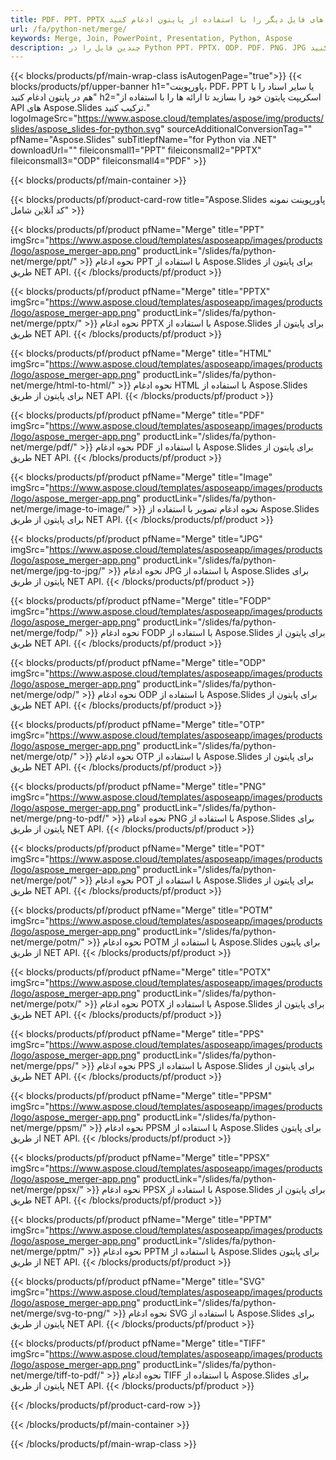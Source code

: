 ```yaml
---
title: PDF، PPT، PPTX و بسیاری از فرمت های فایل دیگر را با استفاده از پایتون ادغام کنید
url: /fa/python-net/merge/
keywords: Merge, Join, PowerPoint, Presentation, Python, Aspose
description: چندین فایل را در Python PPT، PPTX، ODP، PDF، PNG، JPG و بسیاری دیگر ادغام کنید.
---
```


{{< blocks/products/pf/main-wrap-class isAutogenPage="true">}}
{{< blocks/products/pf/upper-banner h1="پاورپوینت، PDF، PPT یا سایر اسناد را با هم در پایتون ادغام کنید" h2="اسکریپت پایتون خود را بسازید تا ارائه ها را با استفاده از API های Aspose.Slides ترکیب کنید." logoImageSrc="https://www.aspose.cloud/templates/aspose/img/products/slides/aspose_slides-for-python.svg" sourceAdditionalConversionTag="" pfName="Aspose.Slides" subTitlepfName="for Python via .NET" downloadUrl="" fileiconsmall1="PPT" fileiconsmall2="PPTX" fileiconsmall3="ODP" fileiconsmall4="PDF" >}}

{{< blocks/products/pf/main-container >}}

{{< blocks/products/pf/product-card-row title="Aspose.Slides پاورپوینت نمونه کد آنلاین شامل" >}}

{{< blocks/products/pf/product pfName="Merge" title="PPT" imgSrc="https://www.aspose.cloud/templates/asposeapp/images/products/logo/aspose_merger-app.png" productLink="/slides/fa/python-net/merge/ppt/" >}}
نحوه ادغام PPT با استفاده از Aspose.Slides برای پایتون از طریق NET API.
{{< /blocks/products/pf/product >}}

{{< blocks/products/pf/product pfName="Merge" title="PPTX" imgSrc="https://www.aspose.cloud/templates/asposeapp/images/products/logo/aspose_merger-app.png" productLink="/slides/fa/python-net/merge/pptx/" >}}
نحوه ادغام PPTX با استفاده از Aspose.Slides برای پایتون از طریق NET API.
{{< /blocks/products/pf/product >}}

{{< blocks/products/pf/product pfName="Merge" title="HTML" imgSrc="https://www.aspose.cloud/templates/asposeapp/images/products/logo/aspose_merger-app.png" productLink="/slides/fa/python-net/merge/html-to-html/" >}}
نحوه ادغام HTML با استفاده از Aspose.Slides برای پایتون از طریق NET API.
{{< /blocks/products/pf/product >}}

{{< blocks/products/pf/product pfName="Merge" title="PDF" imgSrc="https://www.aspose.cloud/templates/asposeapp/images/products/logo/aspose_merger-app.png" productLink="/slides/fa/python-net/merge/pdf/" >}}
نحوه ادغام PDF با استفاده از Aspose.Slides برای پایتون از طریق NET API.
{{< /blocks/products/pf/product >}}

{{< blocks/products/pf/product pfName="Merge" title="Image" imgSrc="https://www.aspose.cloud/templates/asposeapp/images/products/logo/aspose_merger-app.png" productLink="/slides/fa/python-net/merge/image-to-image/" >}}
نحوه ادغام تصویر با استفاده از Aspose.Slides برای پایتون از طریق NET API.
{{< /blocks/products/pf/product >}}

{{< blocks/products/pf/product pfName="Merge" title="JPG" imgSrc="https://www.aspose.cloud/templates/asposeapp/images/products/logo/aspose_merger-app.png" productLink="/slides/fa/python-net/merge/jpg-to-jpg/" >}}
نحوه ادغام JPG با استفاده از Aspose.Slides برای پایتون از طریق NET API.
{{< /blocks/products/pf/product >}}

{{< blocks/products/pf/product pfName="Merge" title="FODP" imgSrc="https://www.aspose.cloud/templates/asposeapp/images/products/logo/aspose_merger-app.png" productLink="/slides/fa/python-net/merge/fodp/" >}}
نحوه ادغام FODP با استفاده از Aspose.Slides برای پایتون از طریق NET API.
{{< /blocks/products/pf/product >}}

{{< blocks/products/pf/product pfName="Merge" title="ODP" imgSrc="https://www.aspose.cloud/templates/asposeapp/images/products/logo/aspose_merger-app.png" productLink="/slides/fa/python-net/merge/odp/" >}}
نحوه ادغام ODP با استفاده از Aspose.Slides برای پایتون از طریق NET API.
{{< /blocks/products/pf/product >}}

{{< blocks/products/pf/product pfName="Merge" title="OTP" imgSrc="https://www.aspose.cloud/templates/asposeapp/images/products/logo/aspose_merger-app.png" productLink="/slides/fa/python-net/merge/otp/" >}}
نحوه ادغام OTP با استفاده از Aspose.Slides برای پایتون از طریق NET API.
{{< /blocks/products/pf/product >}}

{{< blocks/products/pf/product pfName="Merge" title="PNG" imgSrc="https://www.aspose.cloud/templates/asposeapp/images/products/logo/aspose_merger-app.png" productLink="/slides/fa/python-net/merge/png-to-pdf/" >}}
نحوه ادغام PNG با استفاده از Aspose.Slides برای پایتون از طریق NET API.
{{< /blocks/products/pf/product >}}

{{< blocks/products/pf/product pfName="Merge" title="POT" imgSrc="https://www.aspose.cloud/templates/asposeapp/images/products/logo/aspose_merger-app.png" productLink="/slides/fa/python-net/merge/pot/" >}}
نحوه ادغام POT با استفاده از Aspose.Slides برای پایتون از طریق NET API.
{{< /blocks/products/pf/product >}}

{{< blocks/products/pf/product pfName="Merge" title="POTM" imgSrc="https://www.aspose.cloud/templates/asposeapp/images/products/logo/aspose_merger-app.png" productLink="/slides/fa/python-net/merge/potm/" >}}
نحوه ادغام POTM با استفاده از Aspose.Slides برای پایتون از طریق NET API.
{{< /blocks/products/pf/product >}}

{{< blocks/products/pf/product pfName="Merge" title="POTX" imgSrc="https://www.aspose.cloud/templates/asposeapp/images/products/logo/aspose_merger-app.png" productLink="/slides/fa/python-net/merge/potx/" >}}
نحوه ادغام POTX با استفاده از Aspose.Slides برای پایتون از طریق NET API.
{{< /blocks/products/pf/product >}}

{{< blocks/products/pf/product pfName="Merge" title="PPS" imgSrc="https://www.aspose.cloud/templates/asposeapp/images/products/logo/aspose_merger-app.png" productLink="/slides/fa/python-net/merge/pps/" >}}
نحوه ادغام PPS با استفاده از Aspose.Slides برای پایتون از طریق NET API.
{{< /blocks/products/pf/product >}}

{{< blocks/products/pf/product pfName="Merge" title="PPSM" imgSrc="https://www.aspose.cloud/templates/asposeapp/images/products/logo/aspose_merger-app.png" productLink="/slides/fa/python-net/merge/ppsm/" >}}
نحوه ادغام PPSM با استفاده از Aspose.Slides برای پایتون از طریق NET API.
{{< /blocks/products/pf/product >}}

{{< blocks/products/pf/product pfName="Merge" title="PPSX" imgSrc="https://www.aspose.cloud/templates/asposeapp/images/products/logo/aspose_merger-app.png" productLink="/slides/fa/python-net/merge/ppsx/" >}}
نحوه ادغام PPSX با استفاده از Aspose.Slides برای پایتون از طریق NET API.
{{< /blocks/products/pf/product >}}

{{< blocks/products/pf/product pfName="Merge" title="PPTM" imgSrc="https://www.aspose.cloud/templates/asposeapp/images/products/logo/aspose_merger-app.png" productLink="/slides/fa/python-net/merge/pptm/" >}}
نحوه ادغام PPTM با استفاده از Aspose.Slides برای پایتون از طریق NET API.
{{< /blocks/products/pf/product >}}

{{< blocks/products/pf/product pfName="Merge" title="SVG" imgSrc="https://www.aspose.cloud/templates/asposeapp/images/products/logo/aspose_merger-app.png" productLink="/slides/fa/python-net/merge/svg-to-png/" >}}
نحوه ادغام SVG با استفاده از Aspose.Slides برای پایتون از طریق NET API.
{{< /blocks/products/pf/product >}}

{{< blocks/products/pf/product pfName="Merge" title="TIFF" imgSrc="https://www.aspose.cloud/templates/asposeapp/images/products/logo/aspose_merger-app.png" productLink="/slides/fa/python-net/merge/tiff-to-pdf/" >}}
نحوه ادغام TIFF با استفاده از Aspose.Slides برای پایتون از طریق NET API.
{{< /blocks/products/pf/product >}}


{{< /blocks/products/pf/product-card-row >}}

{{< /blocks/products/pf/main-container >}}
    
{{< /blocks/products/pf/main-wrap-class >}}